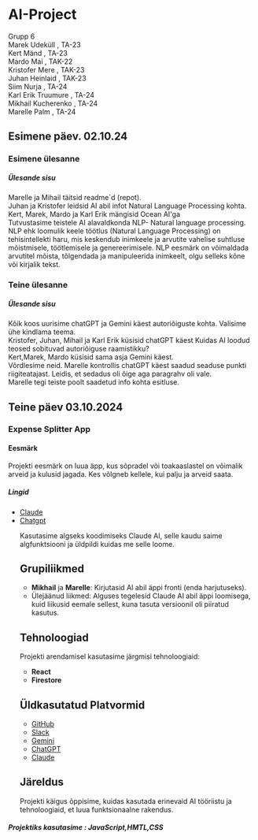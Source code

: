 # AI-Project
Grupp 6 <br>
Marek Udeküll , TA-23 <br>
Kert Mänd , TA-23 <br>
Mardo Mai , TAK-22 <br>
Kristofer Mere , TAK-23 <br>
Juhan Heinlaid , TAK-23 <br>
Siim Nurja , TA-24 <br>
Karl Erik Truumure , TA-24 <br>
Mikhail Kucherenko , TA-24 <br>
Marelle Palm , TA-24 <br>
<p> 
  <h2>Esimene päev. 02.10.24</h2>

 <h3>Esimene ülesanne</h3>
  <h5>Ülesande sisu</h5>
  Marelle ja Mihail täitsid readme´d (repot). <br>
  Juhan ja Kristofer leidsid AI abil infot Natural Language Processing kohta. <br>
  Kert, Marek, Mardo ja Karl Erik mängisid Ocean AI'ga<br>
  Tutvustasime teistele AI alavaldkonda NLP- Natural language processing. <br>
NLP ehk loomulik keele töötlus (Natural Language Processing) on tehisintellekti haru, mis keskendub inimkeele ja arvutite vahelise suhtluse mõistmisele, töötlemisele ja genereerimisele. NLP eesmärk on võimaldada arvutitel mõista, tõlgendada ja manipuleerida inimkeelt, olgu selleks kõne või kirjalik tekst. <br>
</p>
<p> 
  <h3>Teine ülesanne</h3>
  <h5>Ülesande sisu</h5>
Kõik koos uurisime chatGPT ja Gemini käest autoriõiguste kohta. Valisime ühe kindlama teema.<br>
Kristofer, Juhan, Mihail ja Karl Erik küsisid chatGPT käest Kuidas AI loodud teosed sobituvad autoriõiguse raamistikku? <br>
Kert,Marek, Mardo küsisid sama asja Gemini käest. <br>
Võrdlesime neid. Marelle kontrollis chatGPT käest saadud seaduse punkti riigiteatajast. Leidis, et sedadus oli õige aga paragrahv oli vale. <br>
Marelle tegi teiste poolt saadetud info kohta esitluse. 
</p>
<p>
  <h2>Teine päev 03.10.2024</h2>
  <h3>Expense Splitter App</h3>
  <h4> Eesmärk</h4>
  Projekti eesmärk on luua äpp, kus sõpradel või toakaaslastel on võimalik arveid ja kulusid jagada. Kes võlgneb kellele, kui palju ja arveid saata.  
  <h5>Lingid</h5>
 <ul> 
  <li><a href = "https://claude.ai/new"> Claude </a></li>
  <li><a href = "https://openai.com/chatgpt/">Chatgpt</a></li>
   
   Kasutasime algseks koodimiseks Claude AI, selle kaudu saime algfunktsiooni ja üldpildi kuidas me selle loome.

## Grupiliikmed

- **Mikhail** ja **Marelle**: Kirjutasid AI abil äppi fronti (enda harjutuseks).
- Ülejäänud liikmed: Alguses tegelesid Claude AI abil äppi loomisega, kuid liikusid eemale sellest, kuna tasuta versioonil oli piiratud kasutus.

## Tehnoloogiad

Projekti arendamisel kasutasime järgmisi tehnoloogiaid:

- **React**
- **Firestore**

## Üldkasutatud Platvormid

- [GitHub](https://github.com)
- [Slack](https://slack.com)
- [Gemini](https://www.gemini.com)
- [ChatGPT](https://chat.openai.com)
- [Claude](https://www.claude.ai)

## Järeldus

Projekti käigus õppisime, kuidas kasutada erinevaid AI tööriistu ja tehnoloogiaid, et luua funktsionaalne rakendus.

  
 </ul>

  <h5>Projektiks kasutasime : JavaScript,HMTL,CSS</h5>
  
</p>
